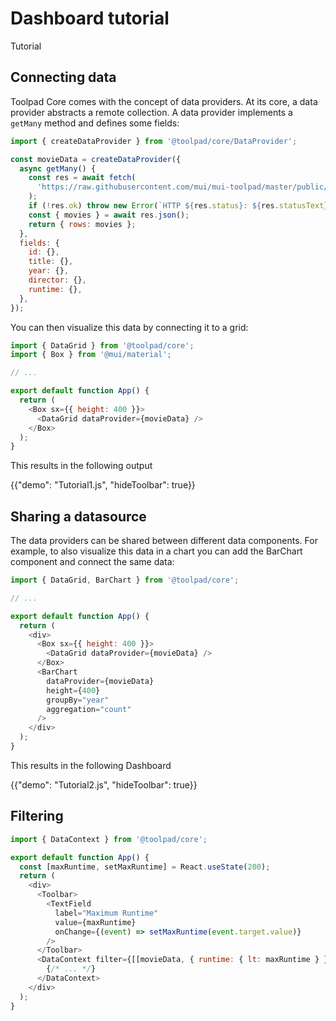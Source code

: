 ---
---

# Dashboard tutorial

<p class="description">Tutorial</p>

## Connecting data

Toolpad Core comes with the concept of data providers. At its core, a data provider abstracts a remote collection. A data provider implements a `getMany` method and defines some fields:

```js
import { createDataProvider } from '@toolpad/core/DataProvider';

const movieData = createDataProvider({
  async getMany() {
    const res = await fetch(
      'https://raw.githubusercontent.com/mui/mui-toolpad/master/public/movies.json',
    );
    if (!res.ok) throw new Error(`HTTP ${res.status}: ${res.statusText}`);
    const { movies } = await res.json();
    return { rows: movies };
  },
  fields: {
    id: {},
    title: {},
    year: {},
    director: {},
    runtime: {},
  },
});
```

You can then visualize this data by connecting it to a grid:

```js
import { DataGrid } from '@toolpad/core';
import { Box } from '@mui/material';

// ...

export default function App() {
  return (
    <Box sx={{ height: 400 }}>
      <DataGrid dataProvider={movieData} />
    </Box>
  );
}
```

This results in the following output

{{"demo": "Tutorial1.js", "hideToolbar": true}}

## Sharing a datasource

The data providers can be shared between different data components. For example, to also visualize this data in a chart you can add the BarChart component and connect the same data:

```js
import { DataGrid, BarChart } from '@toolpad/core';

// ...

export default function App() {
  return (
    <div>
      <Box sx={{ height: 400 }}>
        <DataGrid dataProvider={movieData} />
      </Box>
      <BarChart
        dataProvider={movieData}
        height={400}
        groupBy="year"
        aggregation="count"
      />
    </div>
  );
}
```

This results in the following Dashboard

{{"demo": "Tutorial2.js", "hideToolbar": true}}

## Filtering

```js
import { DataContext } from '@toolpad/core';

export default function App() {
  const [maxRuntime, setMaxRuntime] = React.useState(200);
  return (
    <div>
      <Toolbar>
        <TextField
          label="Maximum Runtime"
          value={maxRuntime}
          onChange={(event) => setMaxRuntime(event.target.value)}
        />
      </Toolbar>
      <DataContext filter={[[movieData, { runtime: { lt: maxRuntime } }]]}>
        {/* ... */}
      </DataContext>
    </div>
  );
}
```
